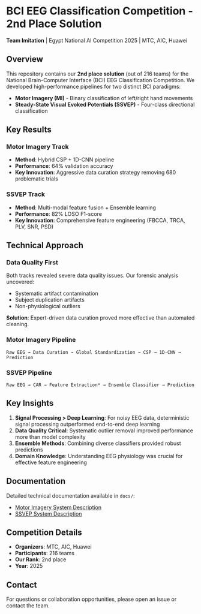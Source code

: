 # BCI EEG Classification Competition - 2nd Place Solution

**Team Imitation** | Egypt National AI Competition 2025 | MTC, AIC, Huawei

## Overview

This repository contains our **2nd place solution** (out of 216 teams) for the National Brain-Computer Interface (BCI) EEG Classification Competition. We developed high-performance pipelines for two distinct BCI paradigms:
- **Motor Imagery (MI)** - Binary classification of left/right hand movements
- **Steady-State Visual Evoked Potentials (SSVEP)** - Four-class directional classification

## Key Results

### Motor Imagery Track
- **Method**: Hybrid CSP + 1D-CNN pipeline
- **Performance**: 64% validation accuracy
- **Key Innovation**: Aggressive data curation strategy removing 680 problematic trials

### SSVEP Track  
- **Method**: Multi-modal feature fusion + Ensemble learning
- **Performance**: 82% LOSO F1-score
- **Key Innovation**: Comprehensive feature engineering (FBCCA, TRCA, PLV, SNR, PSD)

## Technical Approach

### Data Quality First
Both tracks revealed severe data quality issues. Our forensic analysis uncovered:
- Systematic artifact contamination
- Subject duplication artifacts
- Non-physiological outliers

**Solution**: Expert-driven data curation proved more effective than automated cleaning.

### Motor Imagery Pipeline
```
Raw EEG → Data Curation → Global Standardization → CSP → 1D-CNN → Prediction
```

### SSVEP Pipeline
```
Raw EEG → CAR → Feature Extraction* → Ensemble Classifier → Prediction
```

## Key Insights

1. **Signal Processing > Deep Learning**: For noisy EEG data, deterministic signal processing outperformed end-to-end deep learning
2. **Data Quality Critical**: Systematic outlier removal improved performance more than model complexity
3. **Ensemble Methods**: Combining diverse classifiers provided robust predictions
4. **Domain Knowledge**: Understanding EEG physiology was crucial for effective feature engineering

## Documentation

Detailed technical documentation available in `docs/`:
- [Motor Imagery System Description](docs/MI_System_Description.pdf)
- [SSVEP System Description](docs/SSVEP_System_Description.pdf)

## Competition Details

- **Organizers**: MTC, AIC, Huawei
- **Participants**: 216 teams
- **Our Rank**: 2nd place
- **Year**: 2025

## Contact

For questions or collaboration opportunities, please open an issue or contact the team.